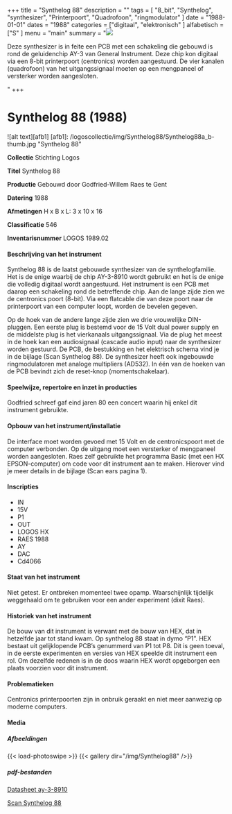 ﻿+++
title = "Synthelog 88"
description = ""
tags = [
"8_bit",
"Synthelog",
"synthesizer",
"Printerpoort",
"Quadrofoon",
"ringmodulator"
]
date = "1988-01-01"
dates = "1988"
categories = ["digitaal", "elektronisch"
]
alfabetisch = ["S"
]
menu = "main"
summary = "<a href='/logoscollectie/1988/synthelog88'><img src='/logoscollectie/img/Synthelog88/Synthelog88a_b-thumb.jpg'></a><p>Deze synthesizer is in feite een PCB met een schakeling die gebouwd is rond de geluidenchip AY-3 van General Instrument. Deze chip kon digitaal via een 8-bit printerpoort (centronics) worden aangestuurd. De vier kanalen (quadrofoon) van het uitgangssignaal moeten op een mengpaneel of versterker worden aangesloten.</p>"
+++

# Synthelog 88 (1988)

![alt text][afb1]
[afb1]: /logoscollectie/img/Synthelog88/Synthelog88a_b-thumb.jpg "Synthelog 88"

**Collectie**
Stichting Logos

**Titel**
Synthelog 88

**Productie**
Gebouwd door Godfried-Willem Raes te Gent

**Datering**
1988

**Afmetingen**
H x B x L: 3 x 10 x 16

**Classificatie**
546

**Inventarisnummer**
LOGOS 1989.02

#### Beschrijving van het instrument
Synthelog 88 is de laatst gebouwde synthesizer van de synthelogfamilie. Het is de enige waarbij de chip AY-3-8910 wordt gebruikt en het is de enige die volledig digitaal wordt aangestuurd.
Het instrument is een PCB met daarop een schakeling rond de betreffende chip. Aan de lange zijde zien we de centronics poort (8-bit). Via een flatcable die van deze poort naar de printerpoort van een computer loopt, worden de bevelen gegeven. 


Op de hoek van de andere lange zijde zien we drie vrouwelijke DIN-pluggen. Een eerste plug is bestemd voor de 15 Volt dual power supply en de middelste plug is het vierkanaals uitgangssignaal. Via de plug het meest in de hoek kan een audiosignaal (cascade audio input) naar de synthesizer worden gestuurd. De PCB, de bestukking en het elektrisch schema vind je in de bijlage (Scan Synthelog 88).
De synthesizer heeft ook ingebouwde ringmodulatoren met analoge multipliers (AD532). In één van de hoeken van de PCB bevindt zich de reset-knop (momentschakelaar). 

#### Speelwijze, repertoire en inzet in producties
Godfried schreef gaf eind jaren 80 een concert waarin hij enkel dit instrument gebruikte.

#### Opbouw van het instrument/installatie
De interface moet worden gevoed met 15 Volt en de centronicspoort met de computer verbonden. Op de uitgang moet een versterker of mengpaneel worden aangesloten. 
Raes zelf gebruikte het programma Basic (met een HX EPSON-computer) om code voor dit instrument aan te maken. Hierover vind je meer details in de bijlage (Scan ears pagina 1).

#### Inscripties
- IN
- 15V
- P1
- OUT
- LOGOS HX
- RAES 1988
- AY
- DAC
- Cd4066

#### Staat van het instrument
Niet getest. Er ontbreken momenteel twee opamp. Waarschijnlijk tijdelijk weggehaald om te gebruiken voor een ander experiment (dixit Raes).

#### Historiek van het instrument
De bouw van dit instrument is verwant met de bouw van HEX, dat in hetzelfde jaar tot stand kwam. Op synthelog 88 staat in dymo “P1”. HEX bestaat uit gelijklopende PCB’s genummerd van P1 tot P8. Dit is geen toeval, in de eerste experimenten en versies van HEX speelde dit instrument een rol. Om dezelfde redenen is in de doos waarin HEX wordt opgeborgen een plaats voorzien voor dit instrument.

#### Problematieken
Centronics printerpoorten zijn in onbruik geraakt en niet meer aanwezig op moderne computers.

#### Media
##### Afbeeldingen
{{< load-photoswipe >}}
{{< gallery dir="/img/Synthelog88" />}}

##### pdf-bestanden
[Datasheet ay-3-8910](/logoscollectie/pdf/Synthelog88/Datasheet%20ay-3-8910.pdf)

[Scan Synthelog 88](/logoscollectie/pdf/Synthelog88/Scan%20Synthelog%2088.pdf)
